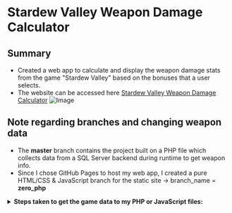 # Stardew Valley Weapon Damage Calculator
## Summary 
* Created a web app to calculate and display the weapon damage stats from the game "Stardew Valley" based on the bonuses that a user selects.
* The website can be accessed here [Stardew Valley Weapon Damage Calculator](https://weihansyu.github.io/StardewValleyDamageCalculator/web%20server%20files/)
![Image](https://github.com/user-attachments/assets/98195aa9-e0a2-4c92-8c13-6838643426c6)

## Note regarding branches and changing weapon data
* The **master** branch contains the project built on a PHP file which collects data from a SQL Server backend during runtime to get weapon info.
* Since I chose GitHub Pages to host my web app, I created a pure HTML/CSS & JavaScript branch for the static site -> branch_name = **zero_php**
<details>
<summary><b>Steps taken to get the game data to my PHP or JavaScript files:</b></summary>

* 1. Go to Stardew Valley Steam folder file where the ***Weapons.xnb*** file is found. Mine was in 'Program Files (x86)\Steam\steamapps\common\Stardew Valley\Content\Data'
  2. Make a copy of this file and convert it to a JSON file. I used some online xnb converter site.
  3. Run ***edit_json.py*** script which loads in the raw JSON file to Python, converts it into one continous string, perform RegEx on it to take out what we don't want without manually removing bits, and returns an outfile with the cleaner JSON file.
  4. Create a corresponding SQL table to store the columns that we have in the JSON file then run ***weapon_JSON_to_sql.sql*** script to take the edited JSON file and insert them into a SQL Server table.
  5. I had to manually edit some things -> ***edit_weapon_tbl_sql*** because the **Speed** values taken straight from the game XNB files made no sense when compared to the Stardew Valley wiki. Upon actual game testing, the wiki speeds will make this calculator app accurate so obviously there are underlying calculations in other game files that we don't see in just Weapons.xnb.
  6. If using the PHP version in **master** branch, the data colleciton/transform task is complete. Now you can change whatever you want in the SQL table or use an updated XNB file (going through the steps again) and the PHP file will establish an ODBC connection during runtime and grab the weapon table info from SQL Server.
  7. If using **zero_php**, I simply called the weapon info in a SELECT statement WITH AUTO JSON clause to create a JSON string. Then copy pasted the JSON string into ***js_modules_wep.js***

 * <details>
   <summary>Code snippet</summary>

   ```JavaScript
   const dagger_obj = JSON.parse('Valid JSON String Goes Here');
   ```
   </details>
 
</details>
